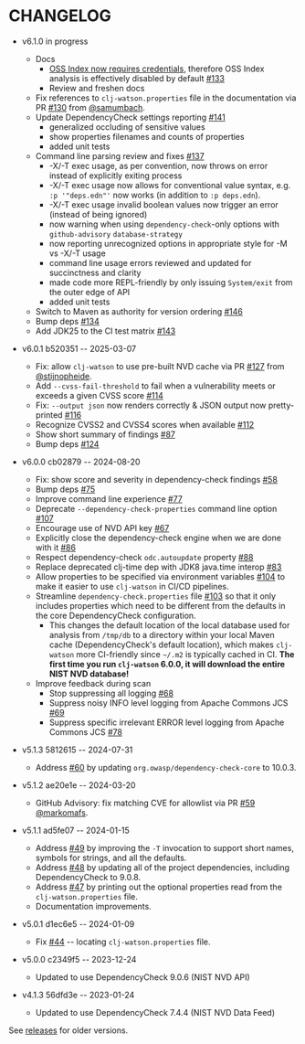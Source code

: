 # CHANGELOG

* v6.1.0 in progress
  * Docs
    * [OSS Index now requires credentials](README.md#oss-index-configuration), therefore OSS Index analysis is effectively disabled by default [#133](https://github.com/clj-holmes/clj-watson/issues/133)
    * Review and freshen docs
  * Fix references to `clj-watson.properties` file in the documentation via PR [#130](https://github.com/clj-holmes/clj-watson/pull/130) from [@samumbach](https://github.com/samumbach).
  * Update DependencyCheck settings reporting [#141](https://github.com/clj-holmes/clj-watson/issues/141)
    * generalized occluding of sensitive values
    * show properties filenames and counts of properties
    * added unit tests
  * Command line parsing review and fixes [#137](https://github.com/clj-holmes/clj-watson/issues/137)
    * -X/-T exec usage, as per convention, now throws on error instead of explicitly exiting process
    * -X/-T exec usage now allows for conventional value syntax, e.g. `:p '"deps.edn"'` now works (in addition to `:p deps.edn`).
    * -X/-T exec usage invalid boolean values now trigger an error (instead of being ignored)
    * now warning when using `dependency-check`-only options with `github-advisory` `database-strategy`
    * now reporting unrecognized options in appropriate style for -M vs -X/-T usage
    * command line usage errors reviewed and updated for succinctness and clarity
    * made code more REPL-friendly by only issuing `System/exit` from the outer edge of API
    * added unit tests
  * Switch to Maven as authority for version ordering [#146](https://github.com/clj-holmes/clj-watson/issues/146)
  * Bump deps [#134](https://github.com/clj-holmes/clj-watson/issues/134)
  * Add JDK25 to the CI test matrix [#143](https://github.com/clj-holmes/clj-watson/issues/143)

* v6.0.1 b520351 -- 2025-03-07
  * Fix: allow `clj-watson` to use pre-built NVD cache via PR [#127](https://github.com/clj-holmes/clj-watson/pull/127) from [@stijnopheide](https://github.com/stijnopheide).
  * Add `--cvss-fail-threshold` to fail when a vulnerability meets or exceeds a given CVSS score [#114](https://github.com/clj-holmes/clj-watson/issues/114)
  * Fix: `--output json` now renders correctly & JSON output now pretty-printed [#116](https://github.com/clj-holmes/clj-watson/issues/116)
  * Recognize CVSS2 and CVSS4 scores when available [#112](https://github.com/clj-holmes/clj-watson/issues/112)
  * Show short summary of findings [#87](https://github.com/clj-holmes/clj-watson/issues/87)
  * Bump deps [#124](https://github.com/clj-holmes/clj-watson/issues/124)

* v6.0.0 cb02879 -- 2024-08-20
  * Fix: show score and severity in dependency-check findings [#58](https://github.com/clj-holmes/clj-watson/issues/58)
  * Bump deps [#75](https://github.com/clj-holmes/clj-watson/issues/75)
  * Improve command line experience [#77](https://github.com/clj-holmes/clj-watson/issues/77)
  * Deprecate `--dependency-check-properties` command line option [#107](https://github.com/clj-holmes/clj-watson/issues/107)
  * Encourage use of NVD API key [#67](https://github.com/clj-holmes/clj-watson/issues/67)
  * Explicitly close the dependency-check engine when we are done with it [#86](https://github.com/clj-holmes/clj-watson/issues/86)
  * Respect dependency-check `odc.autoupdate` property [#88](https://github.com/clj-holmes/clj-watson/issues/88)
  * Replace deprecated clj-time dep with JDK8 java.time interop [#83](https://github.com/clj-holmes/clj-watson/issues/83)
  * Allow properties to be specified via environment variables [#104](https://github.com/clj-holmes/clj-watson/issues/104) to make it easier to use `clj-watson` in CI/CD pipelines.
  * Streamline `dependency-check.properties` file [#103](https://github.com/clj-holmes/clj-watson/issues/103) so that it only includes properties which need to be different from the defaults in the core DependencyCheck configuration.
    * This changes the default location of the local database used for analysis from `/tmp/db` to a directory within your local Maven cache (DependencyCheck's default location), which makes `clj-watson` more CI-friendly since `~/.m2` is typically cached in CI. **The first time you run `clj-watson` 6.0.0, it will download the entire NIST NVD database!**
  * Improve feedback during scan
    * Stop suppressing all logging [#68](https://github.com/clj-holmes/clj-watson/issues/68)
    * Suppress noisy INFO level logging from Apache Commons JCS [#69](https://github.com/clj-holmes/clj-watson/issues/69)
    * Suppress specific irrelevant ERROR level logging from Apache Commons JCS [#78](https://github.com/clj-holmes/clj-watson/issues/78)

* v5.1.3 5812615 -- 2024-07-31
  * Address [#60](https://github.com/clj-holmes/clj-watson/issues/60) by updating `org.owasp/dependency-check-core` to 10.0.3.

* v5.1.2 ae20e1e -- 2024-03-20
  * GitHub Advisory: fix matching CVE for allowlist via PR [#59](https://github.com/clj-holmes/clj-watson/pull/59) [@markomafs](https://github.com/markomafs).

* v5.1.1 ad5fe07 -- 2024-01-15
  * Address [#49](https://github.com/clj-holmes/clj-watson/issues/49) by improving the `-T` invocation to support short names, symbols for strings, and all the defaults.
  * Address [#48](https://github.com/clj-holmes/clj-watson/issues/48) by updating all of the project dependencies, including DependencyCheck to 9.0.8.
  * Address [#47](https://github.com/clj-holmes/clj-watson/issues/47) by printing out the optional properties read from the `clj-watson.properties` file.
  * Documentation improvements.

* v5.0.1 d1ec6e5 -- 2024-01-09
  * Fix [#44](https://github.com/clj-holmes/clj-watson/issues/44) -- locating `clj-watson.properties` file.

* v5.0.0 c2349f5 -- 2023-12-24
  * Updated to use DependencyCheck 9.0.6 (NIST NVD API)

* v4.1.3 56dfd3e -- 2023-01-24
  * Updated to use DependencyCheck 7.4.4 (NIST NVD Data Feed)

See [releases](https://github.com/clj-holmes/clj-watson/releases) for older versions.
